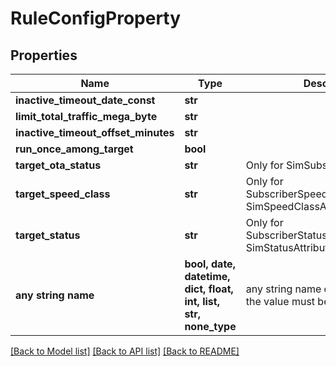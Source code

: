 # RuleConfigProperty


## Properties
Name | Type | Description | Notes
------------ | ------------- | ------------- | -------------
**inactive_timeout_date_const** | **str** |  | 
**limit_total_traffic_mega_byte** | **str** |  | 
**inactive_timeout_offset_minutes** | **str** |  | [optional] 
**run_once_among_target** | **bool** |  | [optional] 
**target_ota_status** | **str** | Only for SimSubscriptionStatusRule | [optional] 
**target_speed_class** | **str** | Only for SubscriberSpeedClassAttributeRule, SimSpeedClassAttributeRule | [optional] 
**target_status** | **str** | Only for SubscriberStatusAttributeRule, SimStatusAttributeRule | [optional] 
**any string name** | **bool, date, datetime, dict, float, int, list, str, none_type** | any string name can be used but the value must be the correct type | [optional]

[[Back to Model list]](../README.md#documentation-for-models) [[Back to API list]](../README.md#documentation-for-api-endpoints) [[Back to README]](../README.md)



